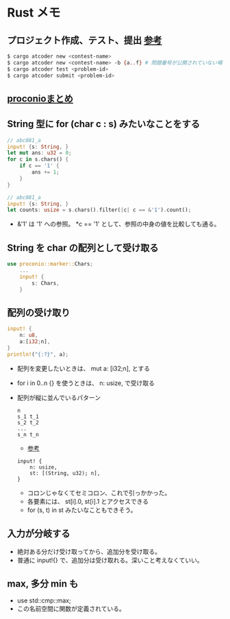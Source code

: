 # Rust メモ

## プロジェクト作成、テスト、提出 [参考](https://github.com/tanakh/cargo-atcoder)
```sh
$ cargo atcoder new <contest-name>
$ cargo atcoder new <contest-name> -b {a..f} # 問題番号が公開されていない場合 --bins も可
$ cargo atcoder test <problem-id>
$ cargo atcoder submit <problem-id>

```

## [proconioまとめ](https://qiita.com/Pikka2048/items/a0247e792aa4f8f6dd92)

## String 型に for (char c : s) みたいなことをする
```rs
// abc081_a
input! {s: String, }
let mut ans: u32 = 0;
for c in s.chars() {
    if c == '1' {
        ans += 1;
    }
}
```
```rs
// abc081_a
input! {s: String, }
let counts: usize = s.chars().filter(|c| c == &'1').count();
```
- &'1' は '1' への参照。 *c == '1' として、参照の中身の値を比較しても通る。

## String を char の配列として受け取る
```rs
use proconio::marker::Chars;
    ...
    input! {
        s: Chars,
    }
```

## 配列の受け取り
```rs
input! {
    n: u8,
    a:[i32;n],
}
println!("{:?}", a);
```
- 配列を変更したいときは、 mut a: [i32;n], とする
- for i in 0..n {} を使うときは、 n: usize, で受け取る

- 配列が縦に並んでいるパターン
    ```
    n
    s_1 t_1
    s_2 t_2
    ...
    s_n t_n
    ```
    - [参考](./dwacon6th-prelims/src/bin/a.rs)
    ```
    input! {
        n: usize,
        st: [(String, u32); n],
    }
    ```
    - コロンじゃなくてセミコロン、これで引っかかった。
    - 各要素には、 st[i].0, st[i].1 とアクセスできる
    - for (s, t) in st みたいなこともできそう。

## 入力が分岐する
- 絶対ある分だけ受け取ってから、追加分を受け取る。
- 普通に input!{} で、追加分は受け取れる。深いこと考えなくていい。

## max, 多分 min も
- use std::cmp::max;
- この名前空間に関数が定義されている。
